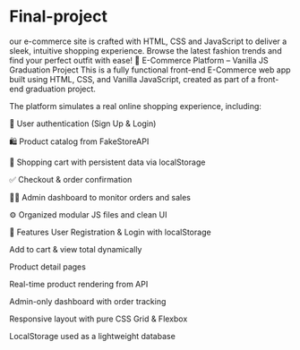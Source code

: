 # Final-project
our e-commerce site is crafted with HTML, CSS and JavaScript to deliver a sleek, intuitive shopping experience. Browse the latest fashion trends and find your perfect outfit with ease!
🛒 E-Commerce Platform – Vanilla JS Graduation Project
This is a fully functional front-end E-Commerce web app built using HTML, CSS, and Vanilla JavaScript, created as part of a front-end graduation project.

The platform simulates a real online shopping experience, including:

🔐 User authentication (Sign Up & Login)

🛍️ Product catalog from FakeStoreAPI

🛒 Shopping cart with persistent data via localStorage

✅ Checkout & order confirmation

🧑‍💼 Admin dashboard to monitor orders and sales

⚙️ Organized modular JS files and clean UI

🎯 Features
User Registration & Login with localStorage

Add to cart & view total dynamically

Product detail pages

Real-time product rendering from API

Admin-only dashboard with order tracking

Responsive layout with pure CSS Grid & Flexbox

LocalStorage used as a lightweight database
